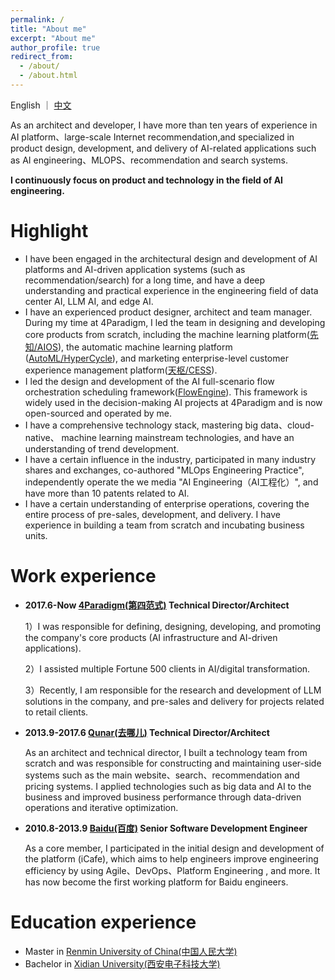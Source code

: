 ```yaml
---
permalink: /
title: "About me"
excerpt: "About me"
author_profile: true
redirect_from: 
  - /about/
  - /about.html
---
```


English ｜ [中文](/cn)

As an architect and developer, I have more than ten years of experience in AI platform、large-scale Internet recommendation,and specialized in product design, development, and delivery of AI-related applications such as AI engineering、MLOPS、recommendation and search systems.

**I continuously focus on product and technology in the field of AI engineering.**

Highlight
======
* I have been engaged in the architectural design and development of AI platforms and AI-driven application systems (such as recommendation/search) for a long time, and have a deep understanding and practical experience in the engineering field of data center AI, LLM AI, and edge AI.
* I have an experienced product designer, architect and team manager.  During my time at 4Paradigm, I led the team in designing and developing core products from scratch, including the machine learning platform([先知/AIOS](https://en.4paradigm.com/product/aios.html)), the automatic machine learning platform ([AutoML/HyperCycle](https://en.4paradigm.com/product/hypercycle.html)), and marketing enterprise-level customer experience management platform([天枢/CESS](https://en.4paradigm.com/product/cess.html)).
* I led the design and development of the AI full-scenario flow orchestration scheduling framework([FlowEngine](http://flow-engine.github.io)). This framework is widely used in the decision-making AI projects at 4Paradigm and is now open-sourced and operated by me.
* I have a comprehensive technology stack, mastering big data、cloud-native、 machine learning mainstream technologies, and have an understanding of trend development.
* I have a certain influence in the industry, participated in many industry shares and exchanges, co-authored "MLOps Engineering Practice", independently operate the we media "AI Engineering（AI工程化）", and have more than 10 patents related to AI.
* I have a certain understanding of enterprise operations, covering the entire process of pre-sales, development, and delivery. I have experience in building a team from scratch and incubating business units.

Work experience
======
* **2017.6-Now  [4Paradigm(第四范式)](http://www.4paradigm.com) Technical Director/Architect**

  1）I was responsible for defining, designing, developing, and promoting the company's core products (AI infrastructure and AI-driven applications).

  2）I assisted multiple Fortune 500 clients in AI/digital transformation.

  3）Recently, I am responsible for the research and development of LLM solutions in the company, and pre-sales and delivery for projects related to retail clients.

* **2013.9-2017.6  [Qunar(去哪儿)](http://www.qunar.com) Technical Director/Architect**

  As an architect and technical director, I built a technology team from scratch and was responsible for constructing and maintaining user-side systems such as the main website、search、recommendation and pricing systems. I applied technologies such as big data and AI to the business and improved business performance through data-driven operations and iterative optimization.

* **2010.8-2013.9 [Baidu(百度)](https://www.baidu.com/) Senior Software Development Engineer**

  As a core member, I participated in the initial design and development of the platform (iCafe), which aims to help engineers improve engineering efficiency by using Agile、DevOps、Platform Engineering , and more. It has now become the first working platform for Baidu engineers.

Education experience
======
* Master in [Renmin University of China(中国人民大学)](https://www.ruc.edu.cn/)
* Bachelor in [Xidian University(西安电子科技大学)](https://www.xidian.edu.cn/)


